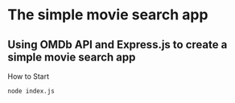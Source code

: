 # The simple movie search app
## Using OMDb API and Express.js to create a simple movie search app

How to Start
```
node index.js
```
